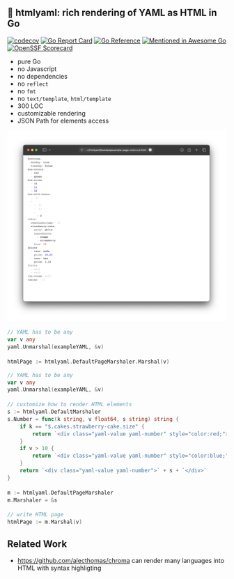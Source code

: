 ## 🐹 htmlyaml: rich rendering of YAML as HTML in Go

[![codecov](https://codecov.io/gh/nikolaydubina/htmlyaml/branch/master/graph/badge.svg?token=yXmNdIDn8O)](https://codecov.io/gh/nikolaydubina/htmlyaml)
[![Go Report Card](https://goreportcard.com/badge/github.com/nikolaydubina/htmlyaml)](https://goreportcard.com/report/github.com/nikolaydubina/htmlyaml)
[![Go Reference](https://pkg.go.dev/badge/github.com/nikolaydubina/htmlyaml.svg)](https://pkg.go.dev/github.com/nikolaydubina/htmlyaml)
[![Mentioned in Awesome Go](https://awesome.re/mentioned-badge.svg)](https://github.com/avelino/awesome-go)
[![OpenSSF Scorecard](https://api.securityscorecards.dev/projects/github.com/nikolaydubina/htmlyaml/badge)](https://securityscorecards.dev/viewer/?uri=github.com/nikolaydubina/htmlyaml)

* pure Go
* no Javascript
* no dependencies
* no `reflect`
* no `fmt`
* no `text/template`, `html/template`
* 300 LOC
* customizable rendering
* JSON Path for elements access

![](./doc/example-color.png)

```go
// YAML has to be any
var v any
yaml.Unmarshal(exampleYAML, &v)

htmlPage := htmlyaml.DefaultPageMarshaler.Marshal(v)
```

```go
// YAML has to be any
var v any
yaml.Unmarshal(exampleYAML, &v)

// customize how to render HTML elements
s := htmlyaml.DefaultMarshaler
s.Number = func(k string, v float64, s string) string {
    if k == "$.cakes.strawberry-cake.size" {
        return `<div class="yaml-value yaml-number" style="color:red;">` + s + `</div>`
    }
    if v > 10 {
        return `<div class="yaml-value yaml-number" style="color:blue;">` + s + `</div>`
    }
    return `<div class="yaml-value yaml-number">` + s + `</div>`
}

m := htmlyaml.DefaultPageMarshaler
m.Marshaler = &s

// write HTML page
htmlPage := m.Marshal(v)
```

## Related Work

- https://github.com/alecthomas/chroma can render many languages into HTML with syntax highligting
